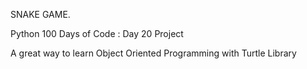 SNAKE GAME. 

Python 100 Days of Code : Day 20 Project

A great way to learn Object Oriented Programming with Turtle Library
